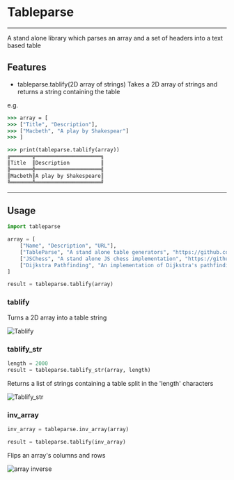 # Tableparse
---
A stand alone library which parses an array and a set of headers into a text based table

## Features

- tableparse.tablify(2D array of strings)
Takes a 2D array of strings and returns a string containing the table

e.g.
```bat
>>> array = [
>>> ["Title", "Description"],
>>> ["Macbeth", "A play by Shakespear"]
>>> ]

>>> print(tableparse.tablify(array))
╔═══════╦═════════════════════╗
║Title  ║Description          ║
╠═══════╬═════════════════════╣
║Macbeth║A play by Shakespeare║
╚═══════╩═════════════════════╝
```

---

## Usage

```py
import tableparse

array = [
    ["Name", "Description", "URL"],
    ["TableParse", "A stand alone table generators", "https://github.com/TommyGymer/Tableparse"],
    ["JSChess", "A stand alone JS chess implementation", "https://github.com/TommyGymer/JS-Chess"],
    ["Dijkstra Pathfinding", "An implementation of Dijkstra's pathfinding algorithm", "https://github.com/TommyGymer/Dijkstra-pathfinding"]
]

result = tableparse.tablify(array)
```

### tablify

Turns a 2D array into a table string

![Tablify](https://tommygymer.github.io/Tableparse/img/tablify.jpg)

### tablify_str

```py
length = 2000
result = tableparse.tablify_str(array, length)
```

Returns a list of strings containing a table split in the 'length' characters

![Tablify_str](https://tommygymer.github.io/Tableparse/img/tablify_str.jpg)

### inv_array

```py
inv_array = tableparse.inv_array(array)

result = tableparse.tablify(inv_array)
```

Flips an array's columns and rows

![array inverse](https://tommygymer.github.io/Tableparse/img/inv_array.jpg)